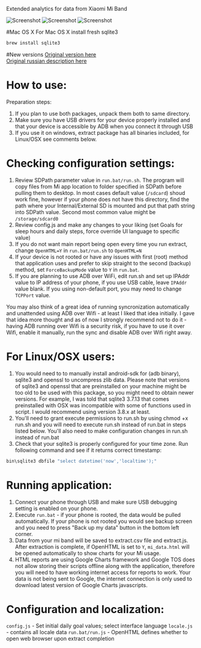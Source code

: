 Extended analytics for data from Xiaomi Mi Band

![Screenshot](http://i.imgur.com/ALWh4zf.gif)
![Screenshot](http://i.imgur.com/id5BV3q.gif)
![Screenshot](http://i.imgur.com/tg1XKO9.gif)

#Mac OS X
For Mac OS X install fresh sqlite3
```bash
brew install sqlite3
```

#New versions
[Original version here](http://forum.xda-developers.com/general/accessories/xiaomi-mi-band-data-extraction-t3019156/post58575745#post58575745)  
[Original russian description here](http://4pda.ru/forum/index.php?showtopic=596501)

# How to use:
Preparation steps:
1. If you plan to use both packages, unpack them both to same directory.
2. Make sure you have USB drivers for your device properly installed and that your device is accessible by ADB when you connect it through USB
3. If you use it on windows, extract package has all binaries included, for Linux/OSX see comments below.

# Checking configuration settings:
1. Review SDPath parameter value in `run.bat/run.sh`. The program will copy files from Mi app location to folder specified in SDPath before pulling
   them to desktop. In most cases default value (`/sdcard`) shoud work fine, however if your phone does not have this directory, find the path where
   your Internal/External SD is mounted and put that path string into SDPath value. Second most common value might be `/storage/sdcard0`
2. Review config.js and make any changes to your liking (set Goals for sleep hours and daily steps, force override UI language to specific value)
3. If you do not want main report being open every time you run extract, change `OpenHTML=Y` in `run.bat/run.sh` to `OpenHTML=N`
4. If your device is not rooted or have any issues with first (root) method that application uses and prefer to skip straight to the second (backup)
   method, set `ForceBackupMode` value to `Y` in `run.bat`.
5. If you are planning to use ADB over WiFi, edit run.sh and set up IPAddr value to IP address of your phone, if you use USB cable, leave `IPAddr`
   value blank. If you using non-default port, you may need to change `TCPPort` value.

You may also think of a great idea of running syncronization automatically and unattended using ADB over Wifi - at least I liked that idea initially.
I gave that idea more thought and as of now I strongly recommend not to do it - having ADB running over Wifi is a security risk, if you have to use it
over Wifi, enable it manually, run the sync and disable ADB over Wifi right away.

# For Linux/OSX users:
1. You would need to to manually install android-sdk for (adb binary), sqlite3 and openssl to uncompress zlib data. Please note that versions of sqlite3
   and openssl that are preinstalled on your machine might be too old to be used with this package, so you might need to obtain newer versions. For example,
   I was told that sqlite3 3.7.13 that comes preinstalled with OSX was incompatible with some of functions used in script. I would recommend using version
   3.8.x at least.
2. You'll need to grant execute permissions to run.sh by using chmod +x run.sh and you will need to execute run.sh instead of run.bat in steps listed below.
   You'll also need to make configuration changes in run.sh instead of run.bat
3. Check that your sqlite3 is properly configured for your time zone. Run following command and see if it returns correct timestamp:
```bash
bin\sqlite3 dbfile "select datetime('now','localtime');"
```

# Running application:
1. Connect your phone through USB and make sure USB debugging setting is enabled on your phone.
2. Execute `run.bat` - if your phone is rooted, the data would be pulled automatically. If your phone is not rooted you would see backup screen and
   you need to press "Back up my data" button in the bottom left corner.
3. Data from your mi band will be saved to extract.csv file and extract.js. After extraction is complete, if OpenHTML is set to `Y`, `mi_data.html` will
   be opened automatically to show charts for your Mi usage.
4. HTML reports are using Google Charts framework and Google TOS does not allow storing their scripts offline along with the application, therefore
   you will need to have working internet access for reports to work. Your data is not being sent to Google, the internet connection is only used to
   download latest version of Google Charts javascripts.

# Configuration and localization:
`config.js` - Set initial daily goal values; select interface language
`locale.js` - contains all locale data
`run.bat/run.js` - OpenHTML defines whether to open web browser upon extract completion

